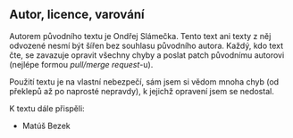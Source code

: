 Autor, licence, varování
------------------------

Autorem původního textu je Ondřej Slámečka.
Tento text ani texty z něj odvozené nesmí být šířen bez souhlasu původního autora.
Každý, kdo text čte, se zavazuje opravit všechny chyby a poslat patch
původnímu autorovi (nejlépe formou *pull/merge request*-u).

Použití textu je na vlastní nebezpečí, sám jsem si vědom mnoha chyb (od
překlepů až po naprosté nepravdy), k jejichž opravení jsem se nedostal.

K textu dále přispěli:
* Matúš Bezek


